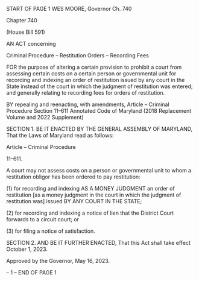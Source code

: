 START OF PAGE 1
WES MOORE, Governor Ch. 740

Chapter 740

(House Bill 591)

AN ACT concerning

Criminal Procedure – Restitution Orders – Recording Fees

FOR the purpose of altering a certain provision to prohibit a court from assessing certain
costs on a certain person or governmental unit for recording and indexing an order
of restitution issued by any court in the State instead of the court in which the
judgment of restitution was entered; and generally relating to recording fees for
orders of restitution.

BY repealing and reenacting, with amendments,
Article – Criminal Procedure
Section 11–611
Annotated Code of Maryland
(2018 Replacement Volume and 2022 Supplement)

SECTION 1. BE IT ENACTED BY THE GENERAL ASSEMBLY OF MARYLAND,
That the Laws of Maryland read as follows:

Article – Criminal Procedure

11–611.

A court may not assess costs on a person or governmental unit to whom a restitution
obligor has been ordered to pay restitution:

(1) for recording and indexing AS A MONEY JUDGMENT an order of
restitution [as a money judgment in the court in which the judgment of restitution was]
issued BY ANY COURT IN THE STATE;

(2) for recording and indexing a notice of lien that the District Court
forwards to a circuit court; or

(3) for filing a notice of satisfaction.

SECTION 2. AND BE IT FURTHER ENACTED, That this Act shall take effect
October 1, 2023.

Approved by the Governor, May 16, 2023.

– 1 –
END OF PAGE 1